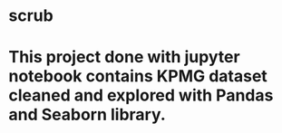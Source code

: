 # scrub
# This project done with jupyter notebook contains KPMG dataset cleaned and explored with Pandas and Seaborn library.
